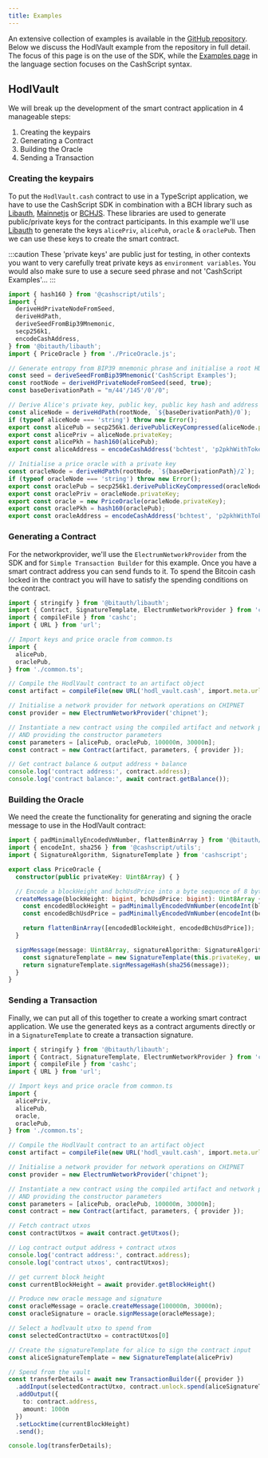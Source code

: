```yaml
---
title: Examples
---
```


An extensive collection of examples is available in the [GitHub repository][github-examples]. Below we discuss the HodlVault example from the repository in full detail. The focus of this page is on the use of the SDK, while the [Examples page](/docs/language/examples) in the language section focuses on the CashScript syntax.

## HodlVault

We will break up the development of the smart contract application in 4 manageable steps:
1. Creating the keypairs
2. Generating a Contract
3. Building the Oracle
4. Sending a Transaction

### Creating the keypairs

To put the `HodlVault.cash` contract to use in a TypeScript application, we have to use the CashScript SDK in combination with a BCH library such as [Libauth][libauth], [Mainnetjs][mainnetjs] or [BCHJS][bchjs]. These libraries are used to generate public/private keys for the contract participants.
In this example we'll use [Libauth][libauth] to generate the keys `alicePriv`, `alicePub`, `oracle` & `oraclePub`. Then we can use these keys to create the smart contract.

:::caution
These 'private keys' are public just for testing, in other contexts you want to very carefully treat private keys as `environment variables`. You would also make sure to use a secure seed phrase and not 'CashScript Examples'...
:::

```ts title="common.ts"
import { hash160 } from '@cashscript/utils';
import {
  deriveHdPrivateNodeFromSeed,
  deriveHdPath,
  deriveSeedFromBip39Mnemonic,
  secp256k1,
  encodeCashAddress,
} from '@bitauth/libauth';
import { PriceOracle } from './PriceOracle.js';

// Generate entropy from BIP39 mnemonic phrase and initialise a root HD-wallet node
const seed = deriveSeedFromBip39Mnemonic('CashScript Examples');
const rootNode = deriveHdPrivateNodeFromSeed(seed, true);
const baseDerivationPath = "m/44'/145'/0'/0";

// Derive Alice's private key, public key, public key hash and address
const aliceNode = deriveHdPath(rootNode, `${baseDerivationPath}/0`);
if (typeof aliceNode === 'string') throw new Error();
export const alicePub = secp256k1.derivePublicKeyCompressed(aliceNode.privateKey) as Uint8Array;
export const alicePriv = aliceNode.privateKey;
export const alicePkh = hash160(alicePub);
export const aliceAddress = encodeCashAddress('bchtest', 'p2pkhWithTokens', alicePkh);

// Initialise a price oracle with a private key
const oracleNode = deriveHdPath(rootNode, `${baseDerivationPath}/2`);
if (typeof oracleNode === 'string') throw new Error();
export const oraclePub = secp256k1.derivePublicKeyCompressed(oracleNode.privateKey) as Uint8Array;
export const oraclePriv = oracleNode.privateKey;
export const oracle = new PriceOracle(oracleNode.privateKey);
export const oraclePkh = hash160(oraclePub);
export const oracleAddress = encodeCashAddress('bchtest', 'p2pkhWithTokens', oraclePkh);
```

### Generating a Contract

For the networkprovider, we'll use the `ElectrumNetworkProvider` from the SDK and for `Simple Transaction Builder` for this example. Once you have a smart contract address you can send funds to it. To spend the Bitcoin cash locked in the contract you will have to satisfy the spending conditions on the contract.

```ts title="hodl_vault.ts"
import { stringify } from '@bitauth/libauth';
import { Contract, SignatureTemplate, ElectrumNetworkProvider } from 'cashscript';
import { compileFile } from 'cashc';
import { URL } from 'url';

// Import keys and price oracle from common.ts
import {
  alicePub,
  oraclePub,
} from './common.ts';

// Compile the HodlVault contract to an artifact object
const artifact = compileFile(new URL('hodl_vault.cash', import.meta.url));

// Initialise a network provider for network operations on CHIPNET
const provider = new ElectrumNetworkProvider('chipnet');

// Instantiate a new contract using the compiled artifact and network provider
// AND providing the constructor parameters
const parameters = [alicePub, oraclePub, 100000n, 30000n];
const contract = new Contract(artifact, parameters, { provider });

// Get contract balance & output address + balance
console.log('contract address:', contract.address);
console.log('contract balance:', await contract.getBalance());
```

### Building the Oracle

We need the create the functionality for generating and signing the oracle message to use in the HodlVault contract:

```ts title="PriceOracle.ts"
import { padMinimallyEncodedVmNumber, flattenBinArray } from '@bitauth/libauth';
import { encodeInt, sha256 } from '@cashscript/utils';
import { SignatureAlgorithm, SignatureTemplate } from 'cashscript';

export class PriceOracle {
  constructor(public privateKey: Uint8Array) { }

  // Encode a blockHeight and bchUsdPrice into a byte sequence of 8 bytes (4 bytes per value)
  createMessage(blockHeight: bigint, bchUsdPrice: bigint): Uint8Array {
    const encodedBlockHeight = padMinimallyEncodedVmNumber(encodeInt(blockHeight), 4);
    const encodedBchUsdPrice = padMinimallyEncodedVmNumber(encodeInt(bchUsdPrice), 4);

    return flattenBinArray([encodedBlockHeight, encodedBchUsdPrice]);
  }

  signMessage(message: Uint8Array, signatureAlgorithm: SignatureAlgorithm = SignatureAlgorithm.SCHNORR): Uint8Array {
    const signatureTemplate = new SignatureTemplate(this.privateKey, undefined, signatureAlgorithm);
    return signatureTemplate.signMessageHash(sha256(message));
  }
}

```

### Sending a Transaction

Finally, we can put all of this together to create a working smart contract application. We use the generated keys as a contract arguments directly or in a `SignatureTemplate` to create a transaction signature.

```ts title="hodl_vault.ts"
import { stringify } from '@bitauth/libauth';
import { Contract, SignatureTemplate, ElectrumNetworkProvider } from 'cashscript';
import { compileFile } from 'cashc';
import { URL } from 'url';

// Import keys and price oracle from common.ts
import {
  alicePriv,
  alicePub,
  oracle,
  oraclePub,
} from './common.ts';

// Compile the HodlVault contract to an artifact object
const artifact = compileFile(new URL('hodl_vault.cash', import.meta.url));

// Initialise a network provider for network operations on CHIPNET
const provider = new ElectrumNetworkProvider('chipnet');

// Instantiate a new contract using the compiled artifact and network provider
// AND providing the constructor parameters
const parameters = [alicePub, oraclePub, 100000n, 30000n];
const contract = new Contract(artifact, parameters, { provider });

// Fetch contract utxos
const contractUtxos = await contract.getUtxos();

// Log contract output address + contract utxos
console.log('contract address:', contract.address);
console.log('contract utxos', contractUtxos);

// get current block height
const currentBlockHeight = await provider.getBlockHeight()

// Produce new oracle message and signature
const oracleMessage = oracle.createMessage(100000n, 30000n);
const oracleSignature = oracle.signMessage(oracleMessage);

// Select a hodlvault utxo to spend from
const selectedContractUtxo = contractUtxos[0]

// Create the signatureTemplate for alice to sign the contract input
const aliceSignatureTemplate = new SignatureTemplate(alicePriv)

// Spend from the vault
const transferDetails = await new TransactionBuilder({ provider })
  .addInput(selectedContractUtxo, contract.unlock.spend(aliceSignatureTemplate, oracleSignature, oracleMessage))
  .addOutput({
    to: contract.address,
    amount: 1000n
  })
  .setLocktime(currentBlockHeight)
  .send();

console.log(transferDetails);
```

[bchjs]: https://bchjs.fullstack.cash/
[mainnetjs]: https://mainnet.cash/
[libauth]: https://libauth.org/
[github-examples]: https://github.com/CashScript/cashscript/tree/master/examples
